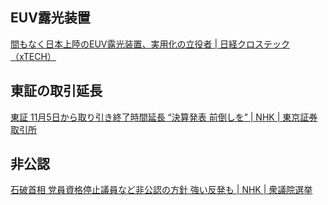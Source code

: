 ## EUV露光装置

[間もなく日本上陸のEUV露光装置、実用化の立役者 | 日経クロステック（xTECH）](https://xtech.nikkei.com/atcl/nxt/column/18/00138/093001610/)

## 東証の取引延長

[東証 11月5日から取り引き終了時間延長 “決算発表 前倒しを” | NHK | 東京証券取引所](https://www3.nhk.or.jp/news/html/20241007/k10014602661000.html)

## 非公認

[石破首相 党員資格停止議員など非公認の方針 強い反発も | NHK | 衆議院選挙](https://www3.nhk.or.jp/news/html/20241007/k10014602761000.html)

